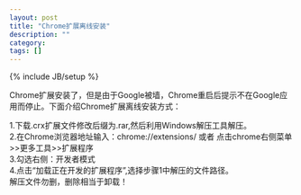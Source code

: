 ```yaml
---
layout: post
title: "Chrome扩展离线安装"
description: ""
category: 
tags: []
---
```

{% include JB/setup %}
<p>
Chrome扩展安装了，但是由于Google被墙，Chrome重启后提示不在Google应用而停止。下面介绍Chrome扩展离线安装方式：
</p>
<p>
1.下载.crx扩展文件修改后缀为.rar,然后利用Windows解压工具解压。<br>
2.在Chrome浏览器地址输入：chrome://extensions/ 或者 点击chrome右侧菜单>>更多工具>>扩展程序<br>
3.勾选右侧：开发者模式<br>
4.点击“加载正在开发的扩展程序”,选择步骤1中解压的文件路径。<br>
解压文件勿删，删除相当于卸载！
</p>
